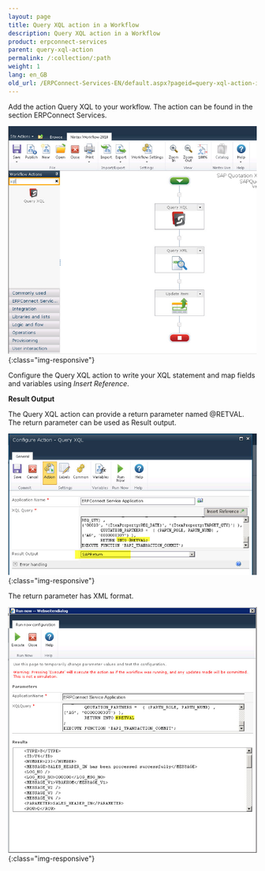 ```yaml
---
layout: page
title: Query XQL action in a Workflow
description: Query XQL action in a Workflow
product: erpconnect-services
parent: query-xql-action
permalink: /:collection/:path
weight: 1
lang: en_GB
old_url: /ERPConnect-Services-EN/default.aspx?pageid=query-xql-action-in-a-workflow
---
```


Add the action Query XQL to your workflow. 
The action can be found in the section ERPConnect Services.

![ECS-Nintex-XtractQL-Action](/img/content/ECS-Nintex-XtractQL-Action.jpg){:class="img-responsive"}

Configure the Query XQL action to write your XQL statement and map fields and variables using *Insert Reference*.

**Result Output** 

The Query XQL action can provide a return parameter named @RETVAL. The return parameter can be used as Result output.


![ECS-Nintex-XtractQL-Action-Edit](/img/content/ECS-Nintex-XtractQL-Action-Edit.jpg){:class="img-responsive"}

The return parameter has XML format.


![ECS-Nintex-XtractQL-Action-Result](/img/content/ECS-Nintex-XtractQL-Action-Result.jpg){:class="img-responsive"}
